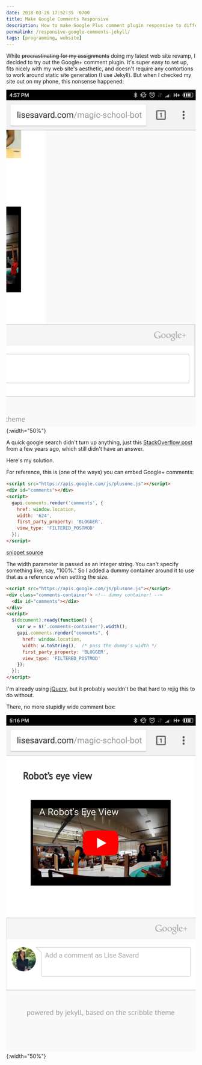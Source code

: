 ```yaml
---
date: 2018-03-26 17:52:35 -0700
title: Make Google Comments Responsive
description: How to make Google Plus comment plugin responsive to different screen widths.
permalink: /responsive-google-comments-jekyll/
tags: [programming, website]
---
```

While ~~procrastinating for my assignments~~ doing my latest web site revamp, I decided to try out the Google+ comment plugin. It's super easy to set up, fits nicely with my web site's aesthetic, and doesn't require any contortions to work around static site generation (I use Jekyll). But when I checked my site out on my phone, this nonsense happened:

![Overly wide google comment box](/assets/images/2018/bad-google-comment-box.png){:width="50%"}

A quick google search didn't turn up anything, just this [StackOverflow post](https://stackoverflow.com/questions/34025980/how-to-fix-viewport-width-issue-when-using-google-comments-on-responsive-websit) from a few years ago, which still didn't have an answer.

Here's my solution.

For reference, this is (one of the ways) you can embed Google+ comments:

```html
<script src="https://apis.google.com/js/plusone.js"></script>
<div id="comments"></div>
<script>
  gapi.comments.render('comments', {
    href: window.location,
    width: '624',
    first_party_property: 'BLOGGER',
    view_type: 'FILTERED_POSTMOD'
  });
</script>
```
[snippet source](https://gist.github.com/chuckbutler/fce8077a0161cff6b489)

The width parameter is passed as an integer string. You can't specify something like, say, "100%." So I added a dummy container around it to use that as a reference when setting the size.

```html
<script src="https://apis.google.com/js/plusone.js"></script>
<div class="comments-container"> <!-- dummy container! -->
  <div id="comments"></div>
</div>
<script>
  $(document).ready(function() {
    var w = $('.comments-container').width();
    gapi.comments.render("comments", {
      href: window.location,
      width: w.toString(),  /* pass the dummy's width */
      first_party_property: 'BLOGGER',
      view_type: 'FILTERED_POSTMOD'
    });
  });
</script>
```

I'm already using [jQuery](https://jquery.com/), but it probably wouldn't be that hard to rejig this to do without.

There, no more stupidly wide comment box:

![Appropriately sized Google comment box](/assets/images/2018/good-google-comment-box.png){:width="50%"}
